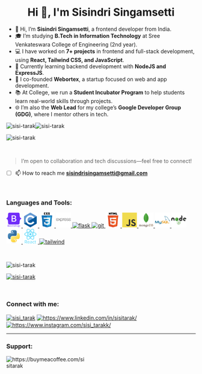 <h1 align="center">Hi 👋, I'm Sisindri Singamsetti</h1>
<p align="left">

- 👋 Hi, I’m **Sisindri Singamsetti**, a frontend developer from India.
- 🎓 I’m studying **B.Tech in Information Technology** at Sree Venkateswara College of Engineering (2nd year).
- 💻 I have worked on **7+ projects** in frontend and full-stack development, using **React, Tailwind CSS, and JavaScript**.
- 🌱 Currently learning backend development with **NodeJS and ExpressJS**.
- 🚀 I co-founded **Webortex**, a startup focused on web and app development.
- 📚 At College, we run a **Student Incubator Program** to help students learn real-world skills through projects.
- 🌐 I’m also the **Web Lead** for my college’s **Google Developer Group (GDG)**, where I mentor others in tech.

</p>

 <div>
 <p><img align="left" src="https://github-readme-stats.vercel.app/api/top-langs?username=sisi-tarak&show_icons=true&locale=en&layout=compact" alt="sisi-tarak" /></p>

<p><img src="https://github-readme-stats.vercel.app/api?username=sisi-tarak&show_icons=true&locale=en" alt="sisi-tarak" /></p>

<p><img  src="https://github-readme-streak-stats.herokuapp.com/?user=sisi-tarak&" alt="sisi-tarak" /></p>
</div>




<br/> 

> I’m open to collaboration and tech discussions—feel free to connect! 
- [ ] 📫 How to reach me **sisindrisingamsetti@gmail.com**

<br/>



<h3 align="left">Languages and Tools:</h3>
<p align="left"> <a href="https://getbootstrap.com" target="_blank" rel="noreferrer"> <img src="https://raw.githubusercontent.com/devicons/devicon/master/icons/bootstrap/bootstrap-plain-wordmark.svg" alt="bootstrap" width="40" height="40"/> </a> <a href="https://www.cprogramming.com/" target="_blank" rel="noreferrer"> <img src="https://raw.githubusercontent.com/devicons/devicon/master/icons/c/c-original.svg" alt="c" width="40" height="40"/> </a> <a href="https://www.w3schools.com/css/" target="_blank" rel="noreferrer"> <img src="https://raw.githubusercontent.com/devicons/devicon/master/icons/css3/css3-original-wordmark.svg" alt="css3" width="40" height="40"/> </a> <a href="https://expressjs.com" target="_blank" rel="noreferrer"> <img src="https://raw.githubusercontent.com/devicons/devicon/master/icons/express/express-original-wordmark.svg" alt="express" width="40" height="40"/> </a> <a href="https://flask.palletsprojects.com/" target="_blank" rel="noreferrer"> <img src="https://www.vectorlogo.zone/logos/pocoo_flask/pocoo_flask-icon.svg" alt="flask" width="40" height="40"/> </a> <a href="https://git-scm.com/" target="_blank" rel="noreferrer"> <img src="https://www.vectorlogo.zone/logos/git-scm/git-scm-icon.svg" alt="git" width="40" height="40"/> </a> <a href="https://www.w3.org/html/" target="_blank" rel="noreferrer"> <img src="https://raw.githubusercontent.com/devicons/devicon/master/icons/html5/html5-original-wordmark.svg" alt="html5" width="40" height="40"/> </a> <a href="https://developer.mozilla.org/en-US/docs/Web/JavaScript" target="_blank" rel="noreferrer"> <img src="https://raw.githubusercontent.com/devicons/devicon/master/icons/javascript/javascript-original.svg" alt="javascript" width="40" height="40"/> </a> <a href="https://www.mongodb.com/" target="_blank" rel="noreferrer"> <img src="https://raw.githubusercontent.com/devicons/devicon/master/icons/mongodb/mongodb-original-wordmark.svg" alt="mongodb" width="40" height="40"/> </a> <a href="https://www.mysql.com/" target="_blank" rel="noreferrer"> <img src="https://raw.githubusercontent.com/devicons/devicon/master/icons/mysql/mysql-original-wordmark.svg" alt="mysql" width="40" height="40"/> </a> <a href="https://nodejs.org" target="_blank" rel="noreferrer"> <img src="https://raw.githubusercontent.com/devicons/devicon/master/icons/nodejs/nodejs-original-wordmark.svg" alt="nodejs" width="40" height="40"/> </a> <a href="https://www.python.org" target="_blank" rel="noreferrer"> <img src="https://raw.githubusercontent.com/devicons/devicon/master/icons/python/python-original.svg" alt="python" width="40" height="40"/> </a> <a href="https://reactjs.org/" target="_blank" rel="noreferrer"> <img src="https://raw.githubusercontent.com/devicons/devicon/master/icons/react/react-original-wordmark.svg" alt="react" width="40" height="40"/> </a> <a href="https://tailwindcss.com/" target="_blank" rel="noreferrer"> <img src="https://www.vectorlogo.zone/logos/tailwindcss/tailwindcss-icon.svg" alt="tailwind" width="40" height="40"/> </a> </p>


<br/>

<p align="left"> <img src="https://komarev.com/ghpvc/?username=sisi-tarak&label=Profile%20views&color=0e75b6&style=flat" alt="sisi-tarak" /> </p>

<p align="left"> <a href="https://github.com/ryo-ma/github-profile-trophy"><img src="https://github-profile-trophy.vercel.app/?username=sisi-tarak" alt="sisi-tarak" /></a> </p>

<br/>


<h3 align="left">Connect with me:</h3>
<p align="left"> 
<a href="https://twitter.com/sisi_tarak" target="blank"><img align="center" src="https://raw.githubusercontent.com/rahuldkjain/github-profile-readme-generator/master/src/images/icons/Social/twitter.svg" alt="sisi_tarak" height="30" width="40" /></a>
<a href="https://linkedin.com/in/https://www.linkedin.com/in/sisitarak/" target="blank"><img align="center" src="https://raw.githubusercontent.com/rahuldkjain/github-profile-readme-generator/master/src/images/icons/Social/linked-in-alt.svg" alt="https://www.linkedin.com/in/sisitarak/" height="30" width="40" /></a>
<a href="https://instagram.com/https://www.instagram.com/sisi_tarakk/" target="blank"><img align="center" src="https://raw.githubusercontent.com/rahuldkjain/github-profile-readme-generator/master/src/images/icons/Social/instagram.svg" alt="https://www.instagram.com/sisi_tarakk/" height="30" width="40" /></a>
</p>

---

<h3 align="left">Support:</h3>
<p><a href="https://www.buymeacoffee.com/https://buymeacoffee.com/sisitarak"> <img align="left" src="https://cdn.buymeacoffee.com/buttons/v2/default-yellow.png" height="50" width="210" alt="https://buymeacoffee.com/sisitarak" /></a></p><br><be>
<br/>









<!--
**sisi-tarak/sisi-tarak** is a ✨ _special_ ✨ repository because its `README.md` (this file) appears on your GitHub profile.

Here are some ideas to get you started:

- 🔭 I’m currently working on ...
- 🌱 I’m currently learning ...
- 👯 I’m looking to collaborate on ...
- 🤔 I’m looking for help with ...
- 💬 Ask me about ...
- 📫 How to reach me: ...
- 😄 Pronouns: ...
- ⚡ Fun fact: ...
-->
